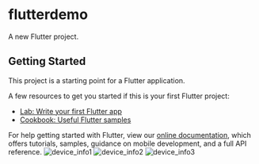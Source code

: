 # flutterdemo

A new Flutter project.

## Getting Started

This project is a starting point for a Flutter application.

A few resources to get you started if this is your first Flutter project:

- [Lab: Write your first Flutter app](https://flutter.dev/docs/get-started/codelab)
- [Cookbook: Useful Flutter samples](https://flutter.dev/docs/cookbook)

For help getting started with Flutter, view our
[online documentation](https://flutter.dev/docs), which offers tutorials,
samples, guidance on mobile development, and a full API reference.
![device_info1](https://user-images.githubusercontent.com/32243863/136753241-f82ae2f6-542e-4eb9-804e-3062f6cb6531.png)
![device_info2](https://user-images.githubusercontent.com/32243863/136753253-98af9ecd-d726-4a38-a459-ea3f589ce4ec.png)
![device_info3](https://user-images.githubusercontent.com/32243863/136753260-2de09610-ba5e-4467-a435-390e815374e1.png)
